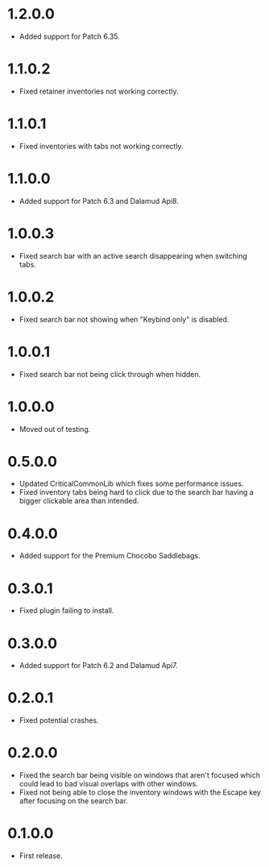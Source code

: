 # 1.2.0.0
- Added support for Patch 6.35.

# 1.1.0.2
- Fixed retainer inventories not working correctly.

# 1.1.0.1
- Fixed inventories with tabs not working correctly.

# 1.1.0.0
- Added support for Patch 6.3 and Dalamud Api8.

# 1.0.0.3
- Fixed search bar with an active search disappearing when switching tabs.

# 1.0.0.2
- Fixed search bar not showing when "Keybind only" is disabled.

# 1.0.0.1
- Fixed search bar not being click through when hidden.

# 1.0.0.0
- Moved out of testing.

# 0.5.0.0
- Updated CriticalCommonLib which fixes some performance issues.
- Fixed inventory tabs being hard to click due to the search bar having a bigger clickable area than intended.

# 0.4.0.0
- Added support for the Premium Chocobo Saddlebags.

# 0.3.0.1
- Fixed plugin failing to install.

# 0.3.0.0
- Added support for Patch 6.2 and Dalamud Api7.

# 0.2.0.1
- Fixed potential crashes.

# 0.2.0.0
- Fixed the search bar being visible on windows that aren't focused which could lead to bad visual overlaps with other windows.
- Fixed not being able to close the inventory windows with the Escape key after focusing on the search bar.

# 0.1.0.0
- First release.